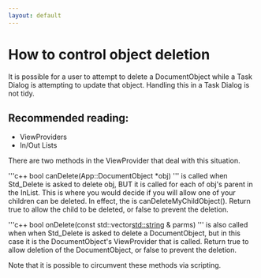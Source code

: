 ```yaml
---
layout: default
---
```


# How to control object deletion

It is possible for a user to attempt to delete a DocumentObject while a Task
Dialog is attempting to update that object.  Handling this in a Task Dialog
is not tidy.

## Recommended reading:
- ViewProviders
- In/Out Lists

There are two methods in the ViewProvider that deal with this situation.

'''c++
bool canDelete(App::DocumentObject *obj)
'''
is called when Std_Delete is asked to delete obj, BUT it is called for each of
obj's parent in the InList.  This is where you would decide if you will allow
one of your children can be deleted.  In effect, the is canDeleteMyChildObject().
Return true to allow the child to be deleted, or false to prevent the deletion.

'''c++
bool onDelete(const std::vector<std::string> & parms)
'''
is also called when when Std_Delete is asked to delete a DocumentObject, but in
this case it is the DocumentObject's ViewProvider that is called.  Return true
to allow deletion of the DocumentObject, or false to prevent the deletion.

Note that it is possible to circumvent these methods via scripting.
